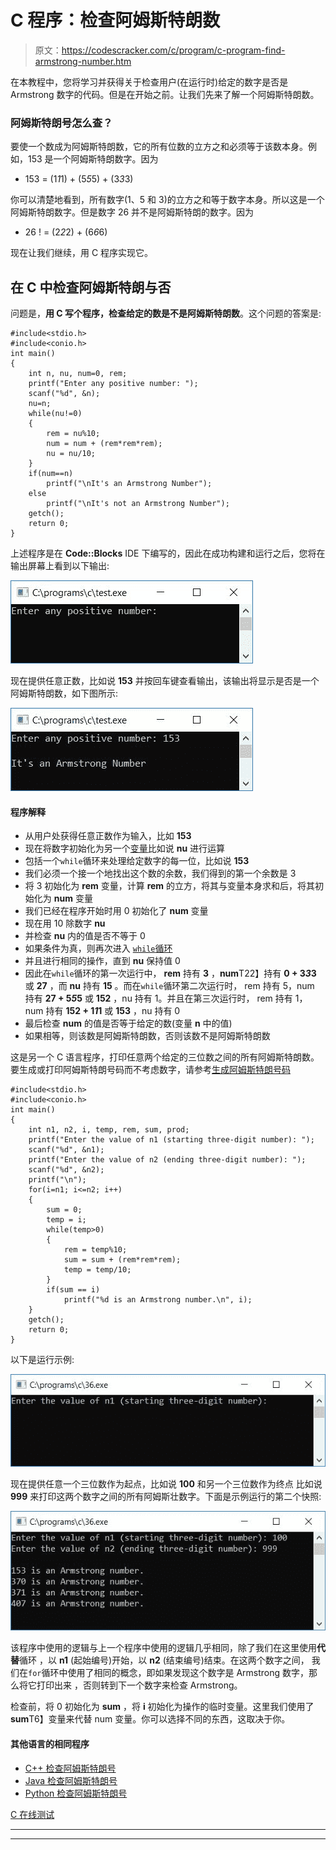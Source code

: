 # C 程序：检查阿姆斯特朗数

> 原文：<https://codescracker.com/c/program/c-program-find-armstrong-number.htm>

在本教程中，您将学习并获得关于检查用户(在运行时)给定的数字是否是 Armstrong 数字的代码。但是在开始之前。让我们先来了解一个阿姆斯特朗数。

### 阿姆斯特朗号怎么查？

要使一个数成为阿姆斯特朗数，它的所有位数的立方之和必须等于该数本身。例如，153 是一个阿姆斯特朗数字。因为

*   153 = (1*1*1) + (5*5*5) + (3*3*3)

你可以清楚地看到，所有数字(1、5 和 3)的立方之和等于数字本身。所以这是一个阿姆斯特朗数字。但是数字 26 并不是阿姆斯特朗的数字。因为

*   26 ! = (2*2*2) + (6*6*6)

现在让我们继续，用 C 程序实现它。

## 在 C 中检查阿姆斯特朗与否

问题是，**用 C 写个程序，检查给定的数是不是阿姆斯特朗数**。这个问题的答案是:

```
#include<stdio.h>
#include<conio.h>
int main()
{
    int n, nu, num=0, rem;
    printf("Enter any positive number: ");
    scanf("%d", &n);
    nu=n;
    while(nu!=0)
    {
        rem = nu%10;
        num = num + (rem*rem*rem);
        nu = nu/10;
    }
    if(num==n)
        printf("\nIt's an Armstrong Number");
    else
        printf("\nIt's not an Armstrong Number");
    getch();
    return 0;
}
```

上述程序是在 **Code::Blocks** IDE 下编写的，因此在成功构建和运行之后，您将在输出屏幕上看到以下输出:

![c program to check number is armstrong or not](img/77595f6851144699d520ca7fb54a14cd.png)

现在提供任意正数，比如说 **153** 并按回车键查看输出，该输出将显示是否是一个 阿姆斯特朗数，如下图所示:

![c program check armstrong or not](img/4566701b994db7ae41dca6e9e8a2d018.png)

#### 程序解释

*   从用户处获得任意正数作为输入，比如 **153**
*   现在将数字初始化为另一个[变量](/c/c-variables.htm)比如说 **nu** 进行运算
*   包括一个`while`循环来处理给定数字的每一位，比如说 **153**
*   我们必须一个接一个地找出这个数的余数，我们得到的第一个余数是 3
*   将 3 初始化为 **rem** 变量，计算 **rem** 的立方，将其与变量本身求和后，将其初始化为 **num** 变量
*   我们已经在程序开始时用 0 初始化了 **num** 变量
*   现在用 10 除数字 **nu**
*   并检查 **nu** 内的值是否不等于 0
*   如果条件为真，则再次进入 [`while`循环](/c/c-while-loop.htm)
*   并且进行相同的操作，直到 **nu** 保持值 0
*   因此在`while`循环的第一次运行中， **rem** 持有 **3** ，**num**T22】持有 **0 + 3*3*3** 或 **27** ，而 **nu** 持有 **15** 。而在`while`循环第二次运行时， rem 持有 5，num 持有 **27 + 5*5*5** 或 **152** ，nu 持有 1。并且在第三次运行时， rem 持有 1，num 持有 **152 + 1*1*1** 或 **153** ，nu 持有 0
*   最后检查 **num** 的值是否等于给定的数(变量 **n** 中的值)
*   如果相等，则该数是阿姆斯特朗数，否则该数不是阿姆斯特朗数

这是另一个 C 语言程序，打印任意两个给定的三位数之间的所有阿姆斯特朗数。要生成或打印阿姆斯特朗号码而不考虑数字，请参考[生成阿姆斯特朗号码](/c/program/c-program-generate-armstrong-number.htm)

```
#include<stdio.h>
#include<conio.h>
int main()
{
    int n1, n2, i, temp, rem, sum, prod;
    printf("Enter the value of n1 (starting three-digit number): ");
    scanf("%d", &n1);
    printf("Enter the value of n2 (ending three-digit number): ");
    scanf("%d", &n2);
    printf("\n");
    for(i=n1; i<=n2; i++)
    {
        sum = 0;
        temp = i;
        while(temp>0)
        {
            rem = temp%10;
            sum = sum + (rem*rem*rem);
            temp = temp/10;
        }
        if(sum == i)
            printf("%d is an Armstrong number.\n", i);
    }
    getch();
    return 0;
}
```

以下是运行示例:

![c program print all armstrong number](img/32956495cef55d89724544dda2377858.png)

现在提供任意一个三位数作为起点，比如说 **100** 和另一个三位数作为终点 比如说 **999** 来打印这两个数字之间的所有阿姆斯壮数字。下面是示例运行的第二个快照:

![find all armstrong number c](img/2897d7073fc72f37cf9879bf87d64bfc.png)

该程序中使用的逻辑与上一个程序中使用的逻辑几乎相同，除了我们在这里使用**代替**循环 ，以 **n1** (起始编号)开始，以 **n2** (结束编号)结束。在这两个数字之间， 我们在`for`循环中使用了相同的概念，即如果发现这个数字是 Armstrong 数字，那么将它打印出来 ，否则转到下一个数字来检查 Armstrong。

检查前，将 0 初始化为 **sum** ，将 **i** 初始化为操作的临时变量。这里我们使用了**sum**T6】变量来代替 num 变量。你可以选择不同的东西，这取决于你。

#### 其他语言的相同程序

*   [C++ 检查阿姆斯特朗号](/cpp/program/cpp-program-find-armstrong-number.htm)
*   [Java 检查阿姆斯特朗号](/java/program/java-program-find-armstrong-number.htm)
*   [Python 检查阿姆斯特朗号](/python/program/python-program-check-armstrong.htm)

[C 在线测试](/exam/showtest.php?subid=2)

* * *

* * *
